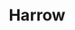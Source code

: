 ---
title: Harrow
date: 
draft: false

# descripcion
description : Argolla de plata pasante cierre italiano

materials: Plata 925

color: Plateado

dimensions: 3cm x 4cm

code: 01-11-0474

type: "Aros"

categories: []

# Images
# first image will be shown in the product page
images:
  # - image: "images/path_to_image"
  # La ubicacion de las imagenes es imagenes/Aros/Aros.Argollas/01-11-0474-harrow
  - image: "./images/aros/argollas/01-11-0474_a.JPG"
  - image: "./images/aros/argollas/01-11-0474_b.JPG"
---